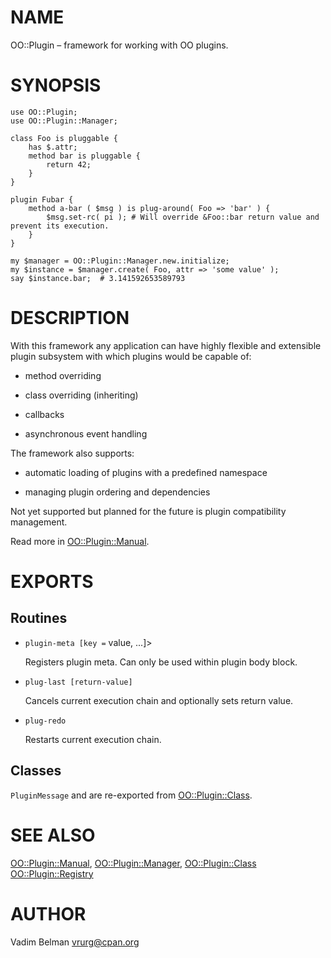 NAME
====

OO::Plugin – framework for working with OO plugins.

SYNOPSIS
========

    use OO::Plugin;
    use OO::Plugin::Manager;

    class Foo is pluggable {
        has $.attr;
        method bar is pluggable {
            return 42;
        }
    }

    plugin Fubar {
        method a-bar ( $msg ) is plug-around( Foo => 'bar' ) {
            $msg.set-rc( pi ); # Will override &Foo::bar return value and prevent its execution.
        }
    }

    my $manager = OO::Plugin::Manager.new.initialize;
    my $instance = $manager.create( Foo, attr => 'some value' );
    say $instance.bar;  # 3.141592653589793

DESCRIPTION
===========

With this framework any application can have highly flexible and extensible plugin subsystem with which plugins would be capable of:

  * method overriding

  * class overriding (inheriting)

  * callbacks

  * asynchronous event handling

The framework also supports:

  * automatic loading of plugins with a predefined namespace

  * managing plugin ordering and dependencies

Not yet supported but planned for the future is plugin compatibility management.

Read more in [OO::Plugin::Manual](https://github.com/vrurg/Perl6-OO-Plugin/blob/v0.0.4/docs/md/OO/Plugin/Manual.md).

EXPORTS
=======

Routines
--------

  * `plugin-meta [key =` value, ...]>

    Registers plugin meta. Can only be used within plugin body block.

  * `plug-last [return-value]`

    Cancels current execution chain and optionally sets return value.

  * `plug-redo`

    Restarts current execution chain.

Classes
-------

`PluginMessage` and <MethodHandlerMsg> are re-exported from [OO::Plugin::Class](https://github.com/vrurg/Perl6-OO-Plugin/blob/v0.0.4/docs/md/OO/Plugin/Class.md).

SEE ALSO
========

[OO::Plugin::Manual](https://github.com/vrurg/Perl6-OO-Plugin/blob/v0.0.4/docs/md/OO/Plugin/Manual.md), [OO::Plugin::Manager](https://github.com/vrurg/Perl6-OO-Plugin/blob/v0.0.4/docs/md/OO/Plugin/Manager.md), [OO::Plugin::Class](https://github.com/vrurg/Perl6-OO-Plugin/blob/v0.0.4/docs/md/OO/Plugin/Class.md) [OO::Plugin::Registry](https://github.com/vrurg/Perl6-OO-Plugin/blob/v0.0.4/docs/md/OO/Plugin/Registry.md)

AUTHOR
======

Vadim Belman <vrurg@cpan.org>

